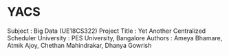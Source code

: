 # YACS
Subject : Big Data (UE18CS322)
Project Title : Yet Another Centralized Scheduler
University : PES University, Bangalore
Authors : Ameya Bhamare, Atmik Ajoy, Chethan Mahindrakar, Dhanya Gowrish
